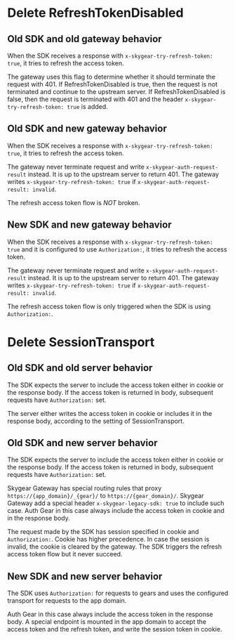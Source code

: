 # Delete RefreshTokenDisabled

## Old SDK and old gateway behavior

When the SDK receives a response with `x-skygear-try-refresh-token: true`, it tries to refresh the access token.

The gateway uses this flag to determine whether it should terminate the request with 401.
If RefreshTokenDisabled is true, then the request is not terminated and continue to the upstream server.
If RefreshTokenDisabled is false, then the request is terminated with 401 and the header `x-skygear-try-refresh-token: true` is added.

## Old SDK and new gateway behavior

When the SDK receives a response with `x-skygear-try-refresh-token: true`, it tries to refresh the access token.

The gateway never terminate request and write `x-skygear-auth-request-result` instead. It is up to the upstream server to return 401.
The gateway writes `x-skygear-try-refresh-token: true` if `x-skygear-auth-request-result: invalid`.

The refresh access token flow is _NOT_ broken.

## New SDK and new gateway behavior

When the SDK receives a response with `x-skygear-try-refresh-token: true` and it is configured to use `Authorization:`, it tries to refresh the access token.

The gateway never terminate request and write `x-skygear-auth-request-result` instead. It is up to the upstream server to return 401.
The gateway writes `x-skygear-try-refresh-token: true` if `x-skygear-auth-request-result: invalid`.

The refresh access token flow is only triggered when the SDK is using `Authorization:`.

# Delete SessionTransport

## Old SDK and old server behavior

The SDK expects the server to include the access token either in cookie or the response body. If the access token is returned in body, subsequent requests have `Authorization:` set.

The server either writes the access token in cookie or includes it in the response body, according to the setting of SessionTransport.

## Old SDK and new server behavior

The SDK expects the server to include the access token either in cookie or the response body. If the access token is returned in body, subsequent requests have `Authorization:` set.

Skygear Gateway has special routing rules that proxy `https://{app_domain}/_{gear}/` to `https://{gear_domain}/`.
Skygear Gateway add a special header `x-skygear-legacy-sdk: true` to include such case.
Auth Gear in this case always include the access token in cookie and in the response body.

The request made by the SDK has session specified in cookie and `Authorization:`.
Cookie has higher precedence.
In case the session is invalid, the cookie is cleared by the gateway. The SDK triggers the refresh access token flow but it never succeed.

## New SDK and new server behavior

The SDK uses `Authorization:` for requests to gears and uses the configured transport for requests to the app domain.

Auth Gear in this case always include the access token in the response body.
A special endpoint is mounted in the app domain to accept the access token and the refresh token, and write the session token in cookie.
